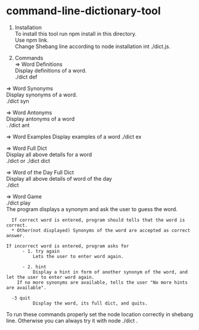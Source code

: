 # command-line-dictionary-tool

1. Installation <br/>
    To install this tool run npm install in this directory. <br/>
    Use npm link.<br/>
    Change Shebang line according to node installation int ./dict.js.<br/>
   
2. Commands <br/>
 => Word Definitions<br/>
	  Display definitions of a word. <br/>
	  ./dict def <word><br/>

 => Word Synonyms<br/>
	  Display synonyms of a word. <br/>
	  ./dict syn <word><br/>
    
 => Word Antonyms<br/>
	  Display antonyms of a word<br/>
	  . /dict ant <word><br/>

 => Word Examples
	  Display examples of a word
	  ./dict ex <word>

 => Word Full Dict<br/>
	  Display all above details for a word<br/>
	  ./dict <word> or ./dict dict <word><br/>

 => Word of the Day Full Dict<br/>
	  Display all above details of word of the day<br/>
	  ./dict <br/>

 => Word Game<br/>
	  ./dict play<br/>
	  The program displays a synonym and ask the user to guess the word.<br/>

	  If correct word is entered, program should tells that the word is correct.
	  * Other(not displayed) Synonyms of the word are accepted as correct answer.
	  
    If incorrect word is entered, program asks for
		  - 1. try again
			  Lets the user to enter word again.

		  - 2. hint
			  Display a hint in form of another synonym of the word, and let the user to enter word again.
        If no more synonyms are available, tells the user "No more hints are available".
		
      -3 quit
			  Display the word, its full dict, and quits.
   
   To run these commands properly set the node location correctly in shebang line. 
   Otherwise you can always try it with node ./dict <command> <word>.
   
